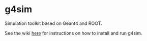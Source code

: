 g4sim
=====

Simulation toolkit based on Geant4 and ROOT.

See the wiki [here](https://github.com/alcap-org/g4sim/wiki) for instructions on how to install and run g4sim.